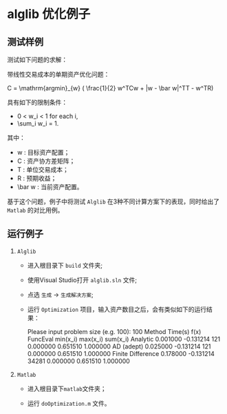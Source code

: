 alglib 优化例子
========================

测试样例
------------------------

测试如下问题的求解：

带线性交易成本的单期资产优化问题：

C = \mathrm{argmin}_{w} ( \frac{1}{2} w^TCw + |w - \bar w|^TT - w^TR)

具有如下的限制条件：

* 0 < w_i < 1 for each i,
* \sum_i w_i = 1.

其中：

* w : 目标资产配置；
* C : 资产协方差矩阵；
* T : 单位交易成本；
* R : 预期收益；
* \bar w : 当前资产配置。


基于这个问题，例子中将测试 ``Alglib`` 在3种不同计算方案下的表现，同时给出了 ``Matlab`` 的对比用例。

运行例子
--------------------------

1. ``Alglib``

   * 进入根目录下 ``build`` 文件夹;

   * 使用Visual Studio打开 ``alglib.sln`` 文件;
    
   * 点选 ``生成`` -> ``生成解决方案``;
    
   * 运行 ``Optimization`` 项目，输入资产数目之后，会有类似如下的运行结果：

        Please input problem size (e.g. 100): 100
        Method              Time(s)       f(x)          FuncEval      min(x_i)      max(x_i)      sum(x_i)
        Analytic            0.001000      -0.131214     121           0.000000      0.651510      1.000000
        AD (adept)          0.025000      -0.131214     121           0.000000      0.651510      1.000000
        Finite Difference   0.178000      -0.131214     34281         0.000000      0.651510      1.000000

2. ``Matlab``

   * 进入根目录下``matlab``文件夹；
    
   * 运行 ``doOptimization.m`` 文件。

